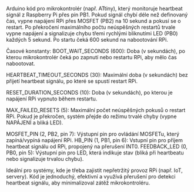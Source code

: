 Arduino kód pro mikrokontrolér (např. ATtiny), který monitoruje heartbeat signál z Raspberry Pi přes pin PB1. Pokud signál chybí déle než definovaný čas, vypne napájení RPi přes MOSFET (PB2) na 10 sekund a pokusí se o restart. Po překročení maximálního počtu neúspěšných restartů trvale vypne napájení a signalizuje chybu třemi rychlými bliknutími LED (PB0) každých 5 sekund. Po startu čeká 600 sekund na nabootování RPi.


Časové konstanty:
BOOT_WAIT_SECONDS (600): Doba (v sekundách), po kterou mikrokontrolér čeká po zapnutí nebo restartu RPi, aby mělo čas nabootovat.

HEARTBEAT_TIMEOUT_SECONDS (30): Maximální doba (v sekundách) bez přijetí heartbeat signálu, po které se spustí restart RPi.

RESET_DURATION_SECONDS (10): Doba (v sekundách), po kterou je napájení RPi vypnuto během restartu.

MAX_FAILED_RESETS (5): Maximální počet neúspěšných pokusů o restart RPi. Pokud je překročen, systém přejde do režimu trvalé chyby (vypne NAPÁJENÍ a bliká LED).


MOSFET_PIN (2, PB2, pin 7): Výstupní pin pro ovládání MOSFETu, který zapíná/vypíná napájení RPi.
HB_PIN (1, PB1, pin 6): Vstupní pin pro příjem heartbeat signálu od RPi, propojený na přerušení INT0.
FEEDBACK_LED (0, PB0, pin 5): Výstupní pin pro LED, která indikuje stav (bliká při heartbeatu nebo signalizuje trvalou chybu).


Ideální pro systémy, kde je třeba zajistit nepřetržitý provoz RPi (např. IoT, servery). Kód je jednoduchý, efektivní a využívá přerušení pro detekci heartbeat signálu, aby minimalizoval zátěž mikrokontroléru.
